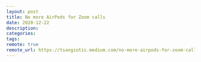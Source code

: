 ```yaml
---
layout: post
title: No more AirPods for Zoom calls
date: 2020-12-22
description: 
categories: 
tags: 
remote: true
remote_url: https://tsangiotis.medium.com/no-more-airpods-for-zoom-calls-d2964ae30f35
---
```

